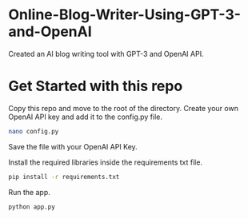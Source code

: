 # Online-Blog-Writer-Using-GPT-3-and-OpenAI
Created an AI blog writing tool with GPT-3 and OpenAI API.

# Get Started with this repo
Copy this repo and move to the root of the directory.
Create your own OpenAI API key and add it to the config.py file.

```sh
nano config.py

```
Save the file with your OpenAI API Key.


Install the required libraries inside the requirements txt file.

``` sh
pip install -r requirements.txt
```

Run the app.

```sh
python app.py
```
